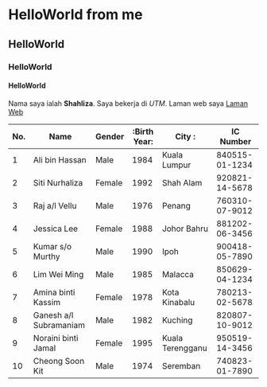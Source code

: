 # HelloWorld from me
## HelloWorld
###  HelloWorld
####  HelloWorld

Nama saya ialah **Shahliza**. Saya bekerja di *UTM*. Laman web saya [Laman Web](https://www.utm.my/)

| No. | Name                  | Gender | :Birth Year: | City :           | IC Number       |
|-----|-----------------------|--------|------------|-----------------|-----------------|
| 1   | Ali bin Hassan        | Male   | 1984       | Kuala Lumpur    | 840515-01-1234  |
| 2   | Siti Nurhaliza        | Female | 1992       | Shah Alam       | 920821-14-5678  |
| 3   | Raj a/l Vellu         | Male   | 1976       | Penang          | 760310-07-9012  |
| 4   | Jessica Lee           | Female | 1988       | Johor Bahru     | 881202-06-3456  |
| 5   | Kumar s/o Murthy      | Male   | 1990       | Ipoh            | 900418-05-7890  |
| 6   | Lim Wei Ming          | Male   | 1985       | Malacca         | 850629-04-1234  |
| 7   | Amina binti Kassim    | Female | 1978       | Kota Kinabalu   | 780213-02-5678  |
| 8   | Ganesh a/l Subramaniam| Male   | 1982       | Kuching         | 820807-10-9012  |
| 9   | Noraini binti Jamal   | Female | 1995       | Kuala Terengganu| 950519-14-3456  |
| 10  | Cheong Soon Kit       | Male   | 1974       | Seremban        | 740823-01-7890  |

